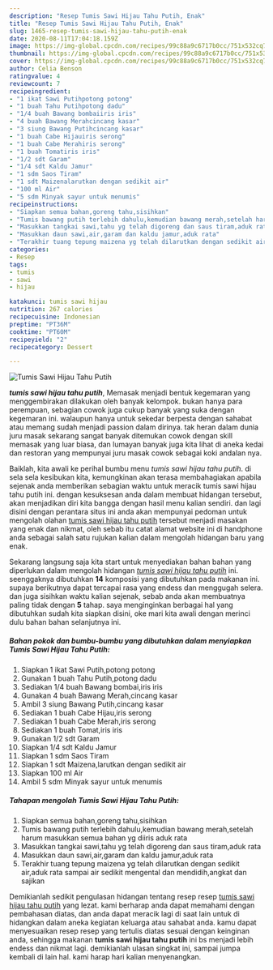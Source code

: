 ```yaml
---
description: "Resep Tumis Sawi Hijau Tahu Putih, Enak"
title: "Resep Tumis Sawi Hijau Tahu Putih, Enak"
slug: 1465-resep-tumis-sawi-hijau-tahu-putih-enak
date: 2020-08-11T17:04:18.159Z
image: https://img-global.cpcdn.com/recipes/99c88a9c6717b0cc/751x532cq70/tumis-sawi-hijau-tahu-putih-foto-resep-utama.jpg
thumbnail: https://img-global.cpcdn.com/recipes/99c88a9c6717b0cc/751x532cq70/tumis-sawi-hijau-tahu-putih-foto-resep-utama.jpg
cover: https://img-global.cpcdn.com/recipes/99c88a9c6717b0cc/751x532cq70/tumis-sawi-hijau-tahu-putih-foto-resep-utama.jpg
author: Celia Benson
ratingvalue: 4
reviewcount: 7
recipeingredient:
- "1 ikat Sawi Putihpotong potong"
- "1 buah Tahu Putihpotong dadu"
- "1/4 buah Bawang bombaiiris iris"
- "4 buah Bawang Merahcincang kasar"
- "3 siung Bawang Putihcincang kasar"
- "1 buah Cabe Hijauiris serong"
- "1 buah Cabe Merahiris serong"
- "1 buah Tomatiris iris"
- "1/2 sdt Garam"
- "1/4 sdt Kaldu Jamur"
- "1 sdm Saos Tiram"
- "1 sdt Maizenalarutkan dengan sedikit air"
- "100 ml Air"
- "5 sdm Minyak sayur untuk menumis"
recipeinstructions:
- "Siapkan semua bahan,goreng tahu,sisihkan"
- "Tumis bawang putih terlebih dahulu,kemudian bawang merah,setelah harum masukkan semua bahan yg diiris aduk rata"
- "Masukkan tangkai sawi,tahu yg telah digoreng dan saus tiram,aduk rata"
- "Masukkan daun sawi,air,garam dan kaldu jamur,aduk rata"
- "Terakhir tuang tepung maizena yg telah dilarutkan dengan sedikit air,aduk rata sampai air sedikit mengental dan mendidih,angkat dan sajikan"
categories:
- Resep
tags:
- tumis
- sawi
- hijau

katakunci: tumis sawi hijau 
nutrition: 267 calories
recipecuisine: Indonesian
preptime: "PT36M"
cooktime: "PT60M"
recipeyield: "2"
recipecategory: Dessert

---
```



![Tumis Sawi Hijau Tahu Putih](https://img-global.cpcdn.com/recipes/99c88a9c6717b0cc/751x532cq70/tumis-sawi-hijau-tahu-putih-foto-resep-utama.jpg)

<b><i>tumis sawi hijau tahu putih</i></b>, Memasak menjadi bentuk kegemaran yang menggembirakan dilakukan oleh banyak kelompok. bukan hanya para perempuan, sebagian cowok juga cukup banyak yang suka dengan kegemaran ini. walaupun hanya untuk sekedar berpesta dengan sahabat atau memang sudah menjadi passion dalam dirinya. tak heran dalam dunia juru masak sekarang sangat banyak ditemukan cowok dengan skill memasak yang luar biasa, dan lumayan banyak juga kita lihat di aneka kedai dan restoran yang mempunyai juru masak cowok sebagai koki andalan nya.



Baiklah, kita awali ke perihal bumbu menu <i>tumis sawi hijau tahu putih</i>. di sela sela kesibukan kita, kemungkinan akan terasa membahagiakan apabila sejenak anda memberikan sebagian waktu untuk meracik tumis sawi hijau tahu putih ini. dengan kesuksesan anda dalam membuat hidangan tersebut, akan menjadikan diri kita bangga dengan hasil menu kalian sendiri. dan lagi disini dengan perantara situs ini anda akan mempunyai pedoman untuk mengolah olahan <u>tumis sawi hijau tahu putih</u> tersebut menjadi masakan yang enak dan nikmat, oleh sebab itu catat alamat website ini di handphone anda sebagai salah satu rujukan kalian dalam mengolah hidangan baru yang enak.


Sekarang langsung saja kita start untuk menyediakan bahan bahan yang diperlukan dalam mengolah hidangan <u><i>tumis sawi hijau tahu putih</i></u> ini. seenggaknya dibutuhkan <b>14</b> komposisi yang dibutuhkan pada makanan ini. supaya berikutnya dapat tercapai rasa yang endess dan menggugah selera. dan juga sisihkan waktu kalian sejenak, sebab anda akan membuatnya paling tidak dengan <b>5</b> tahap. saya menginginkan berbagai hal yang dibutuhkan sudah kita siapkan disini, oke mari kita awali dengan merinci dulu bahan bahan selanjutnya ini.

<!--inarticleads1-->

##### Bahan pokok dan bumbu-bumbu yang dibutuhkan dalam menyiapkan Tumis Sawi Hijau Tahu Putih:

1. Siapkan 1 ikat Sawi Putih,potong potong
1. Gunakan 1 buah Tahu Putih,potong dadu
1. Sediakan 1/4 buah Bawang bombai,iris iris
1. Gunakan 4 buah Bawang Merah,cincang kasar
1. Ambil 3 siung Bawang Putih,cincang kasar
1. Sediakan 1 buah Cabe Hijau,iris serong
1. Sediakan 1 buah Cabe Merah,iris serong
1. Sediakan 1 buah Tomat,iris iris
1. Gunakan 1/2 sdt Garam
1. Siapkan 1/4 sdt Kaldu Jamur
1. Siapkan 1 sdm Saos Tiram
1. Siapkan 1 sdt Maizena,larutkan dengan sedikit air
1. Siapkan 100 ml Air
1. Ambil 5 sdm Minyak sayur untuk menumis




<!--inarticleads2-->

##### Tahapan mengolah Tumis Sawi Hijau Tahu Putih:

1. Siapkan semua bahan,goreng tahu,sisihkan
1. Tumis bawang putih terlebih dahulu,kemudian bawang merah,setelah harum masukkan semua bahan yg diiris aduk rata
1. Masukkan tangkai sawi,tahu yg telah digoreng dan saus tiram,aduk rata
1. Masukkan daun sawi,air,garam dan kaldu jamur,aduk rata
1. Terakhir tuang tepung maizena yg telah dilarutkan dengan sedikit air,aduk rata sampai air sedikit mengental dan mendidih,angkat dan sajikan




Demikianlah sedikit pengulasan hidangan tentang resep resep <u>tumis sawi hijau tahu putih</u> yang lezat. kami berharap anda dapat memahami dengan pembahasan diatas, dan anda dapat meracik lagi di saat lain untuk di hidangkan dalam aneka kegiatan keluarga atau sahabat anda. kamu dapat menyesuaikan resep resep yang tertulis diatas sesuai dengan keinginan anda, sehingga makanan <b>tumis sawi hijau tahu putih</b> ini bs menjadi lebih endess dan nikmat lagi. demikianlah ulasan singkat ini, sampai jumpa kembali di lain hal. kami harap hari kalian menyenangkan.
